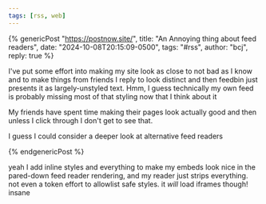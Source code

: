 ```yaml
---
tags: [rss, web]
---
```


{% genericPost "https://postnow.site/",
    title: "An Annoying thing about feed readers",
    date: "2024-10-08T20:15:09-0500",
    tags: "#rss",
    author: "bcj",
    reply: true %}
  <p>
    I've put some effort into making my site look as close to not bad as I know
    and to make things from friends I reply to look distinct and then feedbin
    just presents it as largely-unstyled text. Hmm, I guess technically my own
    feed is probably missing most of that styling now that I think about it
  </p>
  
  <p>
    My friends have spent time making their pages look actually good and then
    unless I click through I don't get to see that.
  </p>
  
  <p>I guess I could consider a deeper look at alternative feed readers</p>
{% endgenericPost %}

yeah I add inline styles and everything to make my embeds look nice in the
pared-down feed reader rendering, and my reader just strips everything. not even
a token effort to allowlist safe styles. it _will_ load iframes though! insane
